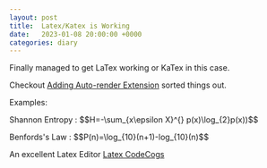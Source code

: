 ```yaml
---
layout: post
title:  Latex/Katex is Working
date:   2023-01-08 20:00:00 +0000
categories: diary
---
```


Finally managed to get LaTex working or KaTex in this case. 

Checkout <a href="https://katex.org/docs/autorender.html">Adding Auto-render Extension</a> sorted things out.

Examples:

<p>
Shannon Entropy : $$H=-\sum_{x\epsilon X}^{} p(x)\log_{2}p(x))$$
</p>

<p>
Benfords's Law : $$P(n)=\log_{10}(n+1)-log_{10}(n)$$
</p>

<p>An excellent Latex Editor <a href="https://latex.codecogs.com/eqneditor/editor.php" target="_codecogs">Latex CodeCogs</a></p>
